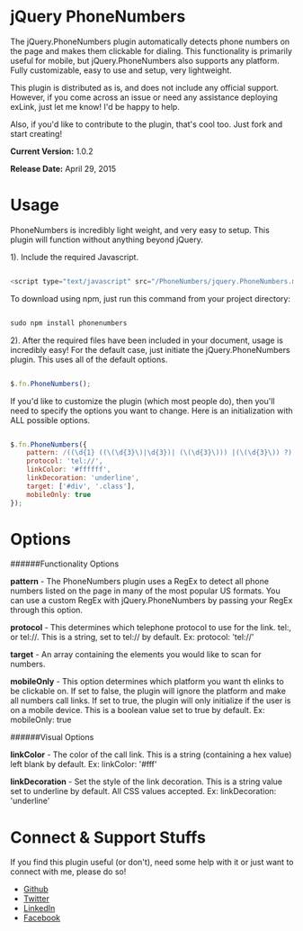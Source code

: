 jQuery PhoneNumbers
===

The jQuery.PhoneNumbers plugin automatically detects phone numbers on the page and makes them clickable for dialing. This functionality is primarily useful for mobile, but jQuery.PhoneNumbers also supports any platform. Fully customizable, easy to use and setup, very lightweight.  

This plugin is distributed as is, and does not include any official support. However, if you come across an issue or need any assistance deploying exLink, just let me know! I'd be happy to help.

Also, if you'd like to contribute to the plugin, that's cool too. Just fork and start creating!

**Current Version:** 1.0.2

**Release Date:** April 29, 2015


Usage
===

PhoneNumbers is incredibly light weight, and very easy to setup. This plugin will function without anything beyond jQuery.



1). Include the required Javascript.

```javascript

<script type="text/javascript" src="/PhoneNumbers/jquery.PhoneNumbers.min.js"></script>


```

To download using npm, just run this command from your project directory:

```javascript

sudo npm install phonenumbers

```

2). After the required files have been included in your document, usage is incredibly easy! For the default case, just initiate the jQuery.PhoneNumbers plugin. This uses all of the default options. 

```javascript

$.fn.PhoneNumbers();

```

If you'd like to customize the plugin (which most people do), then you'll need to specify the options you want to change. Here is an initialization with ALL possible options. 

```javascript

$.fn.PhoneNumbers({
 	pattern: /((\d{1} ((\(\d{3}\)|\d{3})| (\(\d{3}\))) |(\(\d{3}\)) ?)|(\d{3}-))?\d{3}-\d{4}/g,
	protocol: 'tel://',
	linkColor: '#ffffff',
	linkDecoration: 'underline',
	target: ['#div', '.class'],
	mobileOnly: true
});

```

Options
===

######Functionality Options

**pattern** - The PhoneNumbers plugin uses a RegEx to detect all phone numbers listed on the page in many of the most popular US formats. You can use a custom RegEx with jQuery.PhoneNumbers by passing your RegEx through this option.

**protocol** - This determines which telephone protocol to use for the link. tel:, or tel://. This is a string, set to tel:// by default. Ex: protocol: 'tel://'

**target** - An array containing the elements you would like to scan for numbers. 

**mobileOnly** - This option determines which platform you want th elinks to be clickable on. If set to false, the plugin will ignore the platform and make all numbers call links. If set to true, the plugin will only initialize if the user is on a mobile device. This is a boolean value set to true by default. Ex: mobileOnly: true


######Visual Options

**linkColor** - The color of the call link. This is a string (containing a hex value) left blank by default. Ex: linkColor: '#fff'

**linkDecoration** - Set the style of the link decoration. This is a string value set to underline by default. All CSS values accepted. Ex: linkDecoration: 'underline'

Connect & Support Stuffs
==


If you find this plugin useful (or don't), need some help with it or just want to connect with me, please do so!

- [Github](http://www.github.com/YupItsZac)
- [Twitter](http://www.twitter.com/YupItsZac)
- [LinkedIn](http://www.linkedin.com/in/yupitszac)
- [Facebook](http://www.fb.me/yupitszac)


